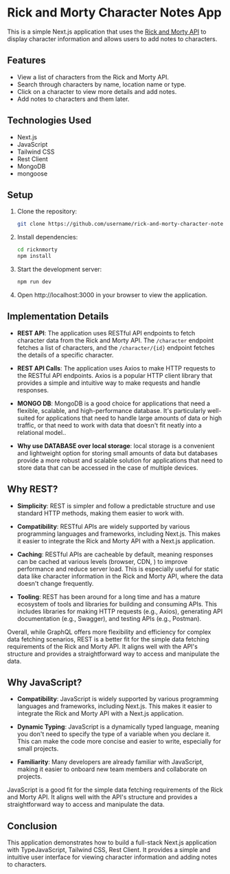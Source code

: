 # Rick and Morty Character Notes App

This is a simple Next.js application that uses the [Rick and Morty API](https://rickandmortyapi.com/) to display character information and allows users to add notes to characters.

## Features

- View a list of characters from the Rick and Morty API.
- Search through characters by name, location name or type.
- Click on a character to view more details and add notes.
- Add notes to characters and them later.

## Technologies Used

- Next.js
- JavaScript
- Tailwind CSS
- Rest Client
- MongoDB
- mongoose

## Setup

1. Clone the repository:

   ```bash
   git clone https://github.com/username/rick-and-morty-character-notes-app.git
   ```

2. Install dependencies:

   ```bash
   cd ricknmorty
   npm install
   ```

3. Start the development server:

   ```bash
   npm run dev
   ```

4. Open http://localhost:3000 in your browser to view the application.


## Implementation Details

- **REST API**: The application uses RESTful API endpoints to fetch character data from the Rick and Morty API. The `/character` endpoint fetches a list of characters, and the `/character/{id}` endpoint fetches the details of a specific character.

- **REST API Calls**: The application uses Axios to make HTTP requests to the RESTful API endpoints. Axios is a popular HTTP client library that provides a simple and intuitive way to make requests and handle responses.

- **MONGO DB**: MongoDB is a good choice for applications that need a flexible, scalable, and high-performance database. It's particularly well-suited for applications that need to handle large amounts of data or high traffic, or that need to work with data that doesn't fit neatly into a relational model..

- **Why use DATABASE over local storage**: local storage is a convenient and lightweight option for storing small amounts of data but  databases provide a more robust and scalable solution for applications that need to store data that can be accessed in the case of multiple devices.

## Why REST?

- **Simplicity**: REST is simpler and follow a predictable structure and use standard HTTP methods, making them easier to work with.

- **Compatibility**: RESTful APIs are widely supported by various programming languages and frameworks, including Next.js. This makes it easier to integrate the Rick and Morty API with a Next.js application.

- **Caching**: RESTful APIs are cacheable by default, meaning responses can be cached at various levels (browser, CDN, ) to improve performance and reduce server load. This is especially useful for static data like character information in the Rick and Morty API, where the data doesn't change frequently.

- **Tooling**: REST has been around for a long time and has a mature ecosystem of tools and libraries for building and consuming APIs. This includes libraries for making HTTP requests (e.g., Axios), generating API documentation (e.g., Swagger), and testing APIs (e.g., Postman).

Overall, while GraphQL offers more flexibility and efficiency for complex data fetching scenarios, REST is a better fit for the simple data fetching requirements of the Rick and Morty API. It aligns well with the API's structure and provides a straightforward way to access and manipulate the data.

 
## Why JavaScript?

- **Compatibility**: JavaScript is widely supported by various programming languages and frameworks, including Next.js. This makes it easier to integrate the Rick and Morty API with a Next.js application.

- **Dynamic Typing**: JavaScript is a dynamically typed language, meaning you don't need to specify the type of a variable when you declare it. This can make the code more concise and easier to write, especially for small projects.

- **Familiarity**: Many developers are already familiar with JavaScript, making it easier to onboard new team members and collaborate on projects.

 JavaScript is a good fit for the simple data fetching requirements of the Rick and Morty API. It aligns well with the API's structure and provides a straightforward way to access and manipulate the data.

## Conclusion

This application demonstrates how to build a full-stack Next.js application with TypeJavaScript, Tailwind CSS, Rest Client. It provides a simple and intuitive user interface for viewing character information and adding notes to characters.
